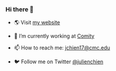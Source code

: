 ### Hi there 👋

- 🌎 Visit [my website](https://julienchien.com)

- 🔭 I’m currently working at [Comity](https://www.comity.ai/)

- 📫 How to reach me: jchien17@cmc.edu

- 🐦 Follow me on Twitter [@julienchien](https://twitter.com/julienchien)

<!--
**wholien/wholien** is a ✨ _special_ ✨ repository because its `README.md` (this file) appears on your GitHub profile.
-->
